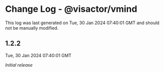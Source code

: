 # Change Log - @visactor/vmind

This log was last generated on Tue, 30 Jan 2024 07:40:01 GMT and should not be manually modified.

## 1.2.2
Tue, 30 Jan 2024 07:40:01 GMT

_Initial release_

